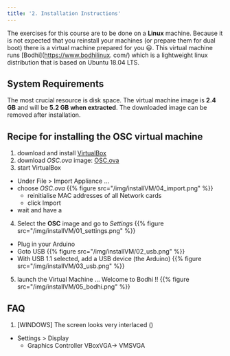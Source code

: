 ```yaml
---
title: '2. Installation Instructions'
---
```


The exercises for this course are to be done on a **Linux** machine. Because it is not expected that you reinstall your machines (or prepare them for dual boot) there is a virtual machine prepared for you :smiley:. This virtual machine runs [Bodhi](https://www.bodhilinux.
com/) which is a lightweight linux distribution that is based on Ubuntu 18.04 LTS.

## System Requirements

The most crucial resource is disk space. The virtual machine image is **2.4 GB** and will be **5.2 GB when extracted**. The downloaded image can be removed after installation.


## Recipe for installing the OSC virtual machine

1. download and install [VirtualBox](https://www.virtualbox.org/)
2. download *OSC.ova* image: [OSC.ova](http://eaict.technologiecampusdiepenbeek.be/~jvliegen/OSC.ova)
3. start VirtualBox
  * Under File > Import Appliance ...
  * choose *OSC.ova*
{{% figure src="/img/installVM/04_import.png" %}}
    * reinitialise MAC addresses of all Network cards
    * click Import
  * wait and have a &nbsp; <i class="fas fa-mug-hot"></i>
4. Select the **OSC** image and go to *Settings*
{{% figure src="/img/installVM/01_settings.png" %}}
  * Plug in your Arduino
  * Goto USB
{{% figure src="/img/installVM/02_usb.png" %}}
  * With USB 1.1 selected, add a USB device (the Arduino)
{{% figure src="/img/installVM/03_usb.png" %}}
5. launch the Virtual Machine ... Welcome to Bodhi !!
{{% figure src="/img/installVM/05_bodhi.png" %}}

## FAQ

1. [WINDOWS] The screen looks very interlaced ()
  * Settings > Display
    * Graphics Controller VBoxVGA-> VMSVGA


